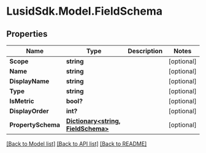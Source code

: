 # LusidSdk.Model.FieldSchema
## Properties

Name | Type | Description | Notes
------------ | ------------- | ------------- | -------------
**Scope** | **string** |  | [optional] 
**Name** | **string** |  | [optional] 
**DisplayName** | **string** |  | [optional] 
**Type** | **string** |  | [optional] 
**IsMetric** | **bool?** |  | [optional] 
**DisplayOrder** | **int?** |  | [optional] 
**PropertySchema** | [**Dictionary&lt;string, FieldSchema&gt;**](FieldSchema.md) |  | [optional] 

[[Back to Model list]](../README.md#documentation-for-models) [[Back to API list]](../README.md#documentation-for-api-endpoints) [[Back to README]](../README.md)

